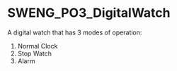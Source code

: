 # SWENG_PO3_DigitalWatch
A digital watch that has 3 modes of operation:
1. Normal Clock
2. Stop Watch
3. Alarm
